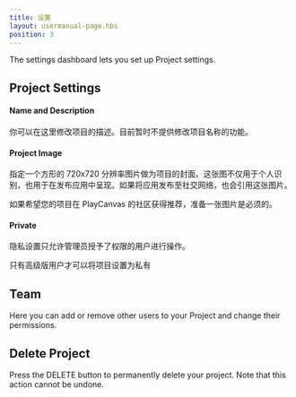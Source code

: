 ```yaml
---
title: 设置
layout: usermanual-page.hbs
position: 3
---
```


The settings dashboard lets you set up Project settings.

## Project Settings

#### Name and Description

你可以在这里修改项目的描述。目前暂时不提供修改项目名称的功能。

#### Project Image

指定一个方形的 720x720 分辨率图片做为项目的封面。这张图不仅用于个人识别，也用于在发布应用中呈现。如果将应用发布至社交网络，也会引用这张图片。

如果希望您的项目在 PlayCanvas 的社区获得推荐，准备一张图片是必须的。

#### Private

隐私设置只允许管理员授予了权限的用户进行操作。

<div class="alert alert-info">
只有高级版用户才可以将项目设置为私有
</div>

## Team

Here you can add or remove other users to your Project and change their permissions.

## Delete Project

Press the DELETE button to permanently delete your project. Note that this action cannot be undone.


